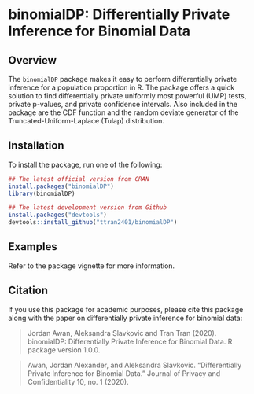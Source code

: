 binomialDP: Differentially Private Inference for Binomial Data
================

## Overview

The `binomialDP` package makes it easy to perform differentially private
inference for a population proportion in R. The package offers a quick
solution to find differentially private uniformly most powerful (UMP)
tests, private p-values, and private confidence intervals. Also included
in the package are the CDF function and the random deviate generator of
the Truncated-Uniform-Laplace (Tulap) distribution.

## Installation

To install the package, run one of the following:

``` r
## The latest official version from CRAN
install.packages("binomialDP")
library(binomialDP)

## The latest development version from Github
install.packages("devtools")
devtools::install_github("ttran2401/binomialDP")
```

## Examples

Refer to the package vignette for more information.

## Citation

If you use this package for academic purposes, please cite this package
along with the paper on differentially private inference for binomial
data:

> Jordan Awan, Aleksandra Slavkovic and Tran Tran (2020). binomialDP:
> Differentially Private Inference for Binomial Data. R package version
> 1.0.0.

> Awan, Jordan Alexander, and Aleksandra Slavkovic. “Differentially
> Private Inference for Binomial Data.” Journal of Privacy and
> Confidentiality 10, no. 1 (2020).
